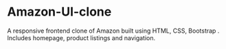 # Amazon-UI-clone
A responsive frontend clone of Amazon built using HTML, CSS, Bootstrap . Includes homepage, product listings and navigation.
